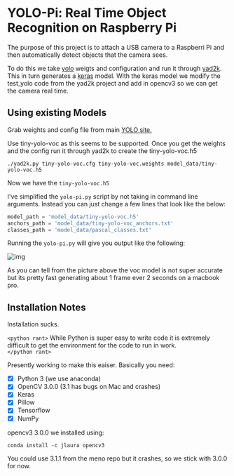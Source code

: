 # YOLO-Pi: Real Time Object Recognition on Raspberry Pi

The purpose of this project is to attach a USB camera to a Raspberri Pi and then automatically detect objects that the camera sees.  

To do this we take [yolo](https://pjreddie.com/darknet/yolo/) weigts and configuration and run it through [yad2k](https://github.com/allanzelener/YAD2K).  This in turn generates a [keras](https://keras.io/) model.  With the keras model we modify the test_yolo code from the yad2k project and add in opencv3 so we can get the camera real time.  

## Using existing Models

Grab weights and config file from main [YOLO site.](https://pjreddie.com/darknet/yolo/)

Use tiny-yolo-voc as this seems to be supported. Once you get the weights and the config run it through yad2k to create the tiny-yolo-voc.h5

```
./yad2k.py tiny-yolo-voc.cfg tiny-yolo-voc.weights model_data/tiny-yolo-voc.h5
```
Now we have the ```tiny-yolo-voc.h5```

I've simplified the ```yolo-pi.py``` script by not taking in command line arguments.  Instead you can just change a few lines that look like the below:

```python
model_path = 'model_data/tiny-yolo-voc.h5'
anchors_path = 'model_data/tiny-yolo-voc_anchors.txt'
classes_path = 'model_data/pascal_classes.txt'
```

Running the ```yolo-pi.py``` will give you output like the following:

![img](images/example.png)

As you can tell from the picture above the voc model is not super accurate but its pretty fast generating about 1 frame ever 2 seconds on a macbook pro. 

## Installation Notes
Installation sucks.  

```<python rant>``` 
While Python is super easy to write code it is extremely difficult to get the environment for the code to run in work.  
```</python rant>``` 

Presently working to make this eaiser.  Basically you need: 

* [x] Python 3 (we use anaconda)
* [x] OpenCV 3.0.0 (3.1 has bugs on Mac and crashes)
* [x] Keras
* [x] Pillow
* [x] Tensorflow
* [x] NumPy
 
opencv3 3.0.0 we installed using:

```
conda install -c jlaura opencv3
```
You could use 3.1.1 from the meno repo but it crashes, so we stick with 3.0.0 for now. 
